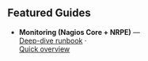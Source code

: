 
## Featured Guides
- **Monitoring (Nagios Core + NRPE)** — \
  [Deep-dive runbook](https://github.com/lummidizzle/homelab-infrastructure-projects/blob/main/monitoring/README.md) · \
  [Quick overview](https://github.com/lummidizzle/homelab-infrastructure-projects/blob/main/monitoring/overview.md)
